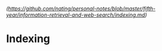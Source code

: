 
*(https://github.com/nating/personal-notes/blob/master/fifth-year/information-retrieval-and-web-search/indexing.md)*

# Indexing
